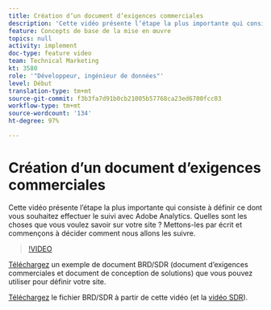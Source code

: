 ```yaml
---
title: Création dʼun document dʼexigences commerciales
description: 'Cette vidéo présente lʼétape la plus importante qui consiste à définir ce dont vous souhaitez effectuer le suivi avec Adobe Analytics. Quelles sont les choses que vous voulez savoir sur votre site ? Mettons-les par écrit et commençons à décider comment nous allons les suivre. '
feature: Concepts de base de la mise en œuvre
topics: null
activity: implement
doc-type: feature video
team: Technical Marketing
kt: 3580
role: '"Développeur, ingénieur de données"'
level: Début
translation-type: tm+mt
source-git-commit: f3b3fa7d91b0cb21005b57768ca23ed6700fcc03
workflow-type: tm+mt
source-wordcount: '134'
ht-degree: 97%

---
```



# Création dʼun document dʼexigences commerciales

Cette vidéo présente lʼétape la plus importante qui consiste à définir ce dont vous souhaitez effectuer le suivi avec Adobe Analytics. Quelles sont les choses que vous voulez savoir sur votre site ? Mettons-les par écrit et commençons à décider comment nous allons les suivre.

>[!VIDEO](https://video.tv.adobe.com/v/28758/?quality=12)

[Téléchargez](https://analytics.enablementadobe.com/files/brd-sdr-sample-template.xlsx) un exemple de document BRD/SDR (document dʼexigences commerciales et document de conception de solutions) que vous pouvez utiliser pour définir votre site.

[Téléchargez](https://analytics.enablementadobe.com/files/geometrixx-clothiers-brd-sdr.xlsx) le fichier BRD/SDR à partir de cette vidéo (et la [vidéo SDR](creating-and-maintaining-an-sdr.md)).
